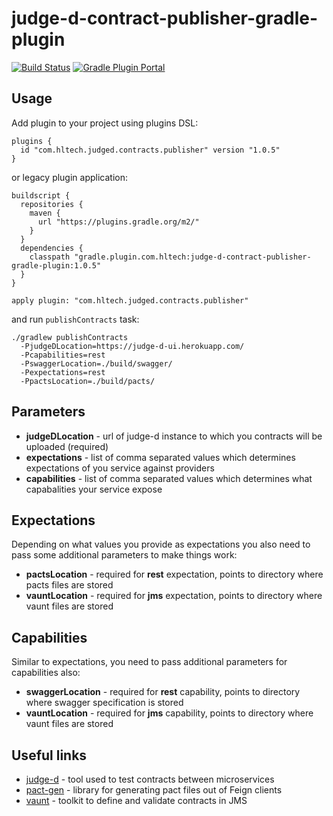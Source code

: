 # judge-d-contract-publisher-gradle-plugin 
[![Build Status](https://travis-ci.org/HLTech/judge-d-contract-publisher-gradle-plugin.svg?branch=master)](https://travis-ci.org/HLTech/judge-d-contract-publisher-gradle-plugin)
[![Gradle Plugin Portal](https://img.shields.io/maven-metadata/v/https/plugins.gradle.org/m2/com/hltech/judged/contracts/publisher/com.hltech.judged.contracts.publisher.gradle.plugin/maven-metadata.xml.svg?label=gradle)](https://plugins.gradle.org/plugin/com.hltech.judged.contracts.publisher)

## Usage

Add plugin to your project using plugins DSL:
```
plugins {
  id "com.hltech.judged.contracts.publisher" version "1.0.5"
}
```

or legacy plugin application:
```
buildscript {
  repositories {
    maven {
      url "https://plugins.gradle.org/m2/"
    }
  }
  dependencies {
    classpath "gradle.plugin.com.hltech:judge-d-contract-publisher-gradle-plugin:1.0.5"
  }
}

apply plugin: "com.hltech.judged.contracts.publisher"
```

and run `publishContracts` task:
```
./gradlew publishContracts 
  -PjudgeDLocation=https://judge-d-ui.herokuapp.com/ 
  -Pcapabilities=rest 
  -PswaggerLocation=./build/swagger/ 
  -Pexpectations=rest 
  -PpactsLocation=./build/pacts/
```

## Parameters
- **judgeDLocation** - url of judge-d instance to which you contracts will be uploaded (required)
- **expectations** - list of comma separated values which determines expectations of you service against providers
- **capabilities** - list of comma separated values which determines what capabalities your service expose

## Expectations
Depending on what values you provide as expectations you also need to pass some additional parameters to make things work:
- **pactsLocation** - required for **rest** expectation, points to directory where pacts files are stored
- **vauntLocation** - required for **jms** expectation, points to directory where vaunt files are stored

## Capabilities
Similar to expectations, you need to pass additional parameters for capabilities also:
- **swaggerLocation** - required for **rest** capability, points to directory where swagger specification is stored
- **vauntLocation** - required for **jms** capability, points to directory where vaunt files are stored

## Useful links
- [judge-d](https://github.com/HLTech/judge-d) - tool used to test contracts between microservices
- [pact-gen](https://github.com/HLTech/pact-gen) - library for generating pact files out of Feign clients
- [vaunt](https://github.com/HLTech/vaunt) - toolkit to define and validate contracts in JMS
